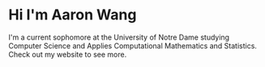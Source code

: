 # Hi I'm Aaron Wang

I'm a current sophomore at the University of Notre Dame studying Computer Science and Applies Computational Mathematics and Statistics. Check out my website to see more.
